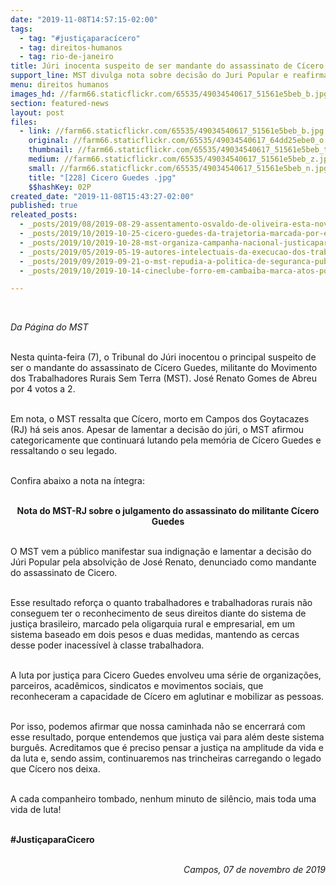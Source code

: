 ```yaml
---
date: "2019-11-08T14:57:15-02:00"
tags:
  - tag: "#justiçaparacícero"
  - tag: direitos-humanos
  - tag: rio-de-janeiro
title: Júri inocenta suspeito de ser mandante do assassinato de Cícero Guedes em Campos (RJ)
support_line: MST divulga nota sobre decisão do Juri Popular e reafirma que luta pela memória e pelo legado de Cícero continua
menu: direitos humanos
images_hd: //farm66.staticflickr.com/65535/49034540617_51561e5beb_b.jpg
section: featured-news
layout: post
files:
  - link: //farm66.staticflickr.com/65535/49034540617_51561e5beb_b.jpg
    original: //farm66.staticflickr.com/65535/49034540617_64dd25ebe0_o.jpg
    thumbnail: //farm66.staticflickr.com/65535/49034540617_51561e5beb_t.jpg
    medium: //farm66.staticflickr.com/65535/49034540617_51561e5beb_z.jpg
    small: //farm66.staticflickr.com/65535/49034540617_51561e5beb_n.jpg
    title: "[228] Cicero Guedes .jpg"
    $$hashKey: 02P
created_date: "2019-11-08T15:43:27-02:00"
published: true
releated_posts:
  - _posts/2019/08/2019-08-29-assentamento-osvaldo-de-oliveira-esta-novamente-sob-ameaca-de-despejo.md
  - _posts/2019/10/2019-10-25-cicero-guedes-da-trajetoria-marcada-por-escravidao-a-militancia-no-mst.md
  - _posts/2019/10/2019-10-28-mst-organiza-campanha-nacional-justicaparacicero.md
  - _posts/2019/05/2019-05-19-autores-intelectuais-da-execucao-dos-trabalhadores-do-mst-na-paraiba-sao-presos.md
  - _posts/2019/09/2019-09-21-o-mst-repudia-a-politica-de-seguranca-publica-do-governo-witzel.md
  - _posts/2019/10/2019-10-14-cineclube-forro-em-cambaiba-marca-atos-por-justica-a-cicero-guedes.md

---
```

<p>&nbsp;</p>

<p><em>Da P&aacute;gina do MST</em></p>

<p><br />
Nesta quinta-feira (7), o&nbsp;Tribunal do J&uacute;ri inocentou o principal suspeito de ser o mandante do assassinato de C&iacute;cero Guedes, militante do Movimento dos Trabalhadores Rurais Sem Terra (MST). Jos&eacute; Renato Gomes de Abreu por 4 votos a 2.</p>

<p><br />
Em nota, o MST ressalta&nbsp;que C&iacute;cero, morto em Campos dos Goytacazes (RJ) h&aacute; seis anos. Apesar de lamentar a decis&atilde;o do j&uacute;ri, o MST afirmou categoricamente que continuar&aacute; lutando pela&nbsp;mem&oacute;ria de C&iacute;cero Guedes e ressaltando o seu legado.&nbsp;<br />
&nbsp;</p>

<p>Confira abaixo a nota na &iacute;ntegra:<br />
&nbsp;</p>

<p style="text-align: center;"><strong>Nota do MST-RJ sobre o julgamento do assassinato do militante C&iacute;cero Guedes</strong></p>

<p><br />
O MST vem a p&uacute;blico manifestar sua indigna&ccedil;&atilde;o e lamentar a decis&atilde;o do J&uacute;ri Popular pela absolvi&ccedil;&atilde;o de Jos&eacute; Renato, denunciado como mandante do assassinato de Cicero.<br />
&nbsp;</p>

<p>Esse resultado refor&ccedil;a o quanto trabalhadores e trabalhadoras rurais n&atilde;o conseguem ter o reconhecimento de seus direitos diante do sistema de justi&ccedil;a brasileiro, marcado pela oligarquia rural e empresarial, em um sistema baseado em dois pesos e duas medidas, mantendo as cercas desse poder inacess&iacute;vel &agrave; classe trabalhadora.<br />
&nbsp;</p>

<p>A luta por justi&ccedil;a para Cicero Guedes envolveu uma s&eacute;rie de organiza&ccedil;&otilde;es, parceiros, acad&ecirc;micos, sindicatos e movimentos sociais, que reconheceram a capacidade de C&iacute;cero em aglutinar e mobilizar as pessoas.<br />
&nbsp;</p>

<p>Por isso, podemos afirmar que nossa caminhada n&atilde;o se encerrar&aacute; com esse resultado, porque entendemos que justi&ccedil;a vai para al&eacute;m deste sistema burgu&ecirc;s. Acreditamos que &eacute; preciso&nbsp;pensar a justi&ccedil;a na amplitude da vida e da luta e, sendo assim, continuaremos nas trincheiras carregando o legado que C&iacute;cero nos deixa.<br />
&nbsp;</p>

<p>A cada companheiro tombado, nenhum minuto de sil&ecirc;ncio, mais toda uma vida de luta!<br />
&nbsp;</p>

<p><strong>#Justi&ccedil;aparaCicero</strong></p>

<p style="text-align: right;"><br />
<em>Campos, 07 de novembro de 2019</em></p>
